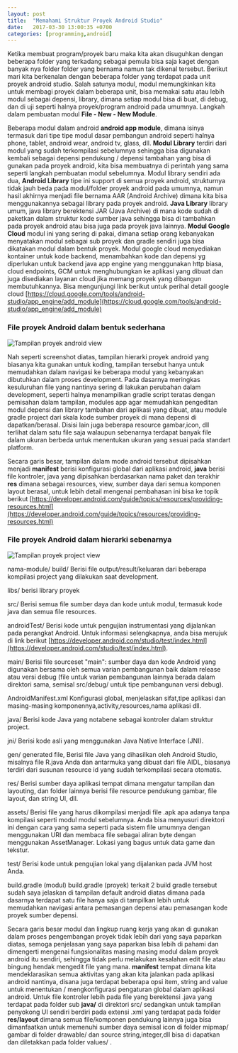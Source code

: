 ```yaml
---
layout: post
title:  "Memahami Struktur Proyek Android Studio"
date:   2017-03-30 13:00:35 +0700
categories: [programming,android]
---
```


Ketika membuat program/proyek baru maka kita akan disuguhkan dengan beberapa folder yang terkadang sebagai pemula bisa saja kaget dengan banyak nya folder folder yang bernama namun tak dikenal tersebut. Berikut mari kita berkenalan dengan beberapa folder yang terdapat pada unit proyek android studio. Salah satunya modul, modul memungkinkan kita untuk membagi proyek dalam beberapa unit, bisa memakai satu atau lebih modul sebagai depensi, library, dimana setiap modul bisa di buat, di debug, dan di uji seperti halnya proyek/program android pada umumnya. Langkah dalam pembuatan modul **File - New - New Module**.

Beberapa modul dalam android **android app module**, dimana isinya termasuk dari tipe tipe modul dasar pembangun android seperti halnya phone, tablet, android wear, android tv, glass, dll.
**Modul Library** terdiri dari modul yang sudah terkompilasi sebelumnya sehingga bisa digunakan kembali sebagai depensi pendukung / depensi tambahan yang bisa di gunakan pada proyek android, kita bisa membuatnya di perintah yang sama seperti langkah pembuatan modul sebelumnya. Modul library sendiri ada dua, **Android Library** tipe ini support di semua proyek android, strukturnya tidak jauh beda pada modul/folder proyek android pada umumnya, namun hasil akhirnya menjadi file bernama AAR (Android Archive) dimana kita bisa menggunakannya sebagai library pada proyek android. **Java Library** library umum, java library berektensi JAR (Java Archive) di mana kode sudah di paketkan dalam struktur kode sumber java sehingga bisa di tambahkan pada proyek android atau bisa juga pada proyek java lainnya.
**Modul Google Cloud** modul ini yang sering di pakai, dimana setiap orang kebanyakan menyatakan modul sebagai sub proyek dan gradle sendiri juga bisa dikatakan modul dalam bentuk proyek. Modul google cloud menyediakan kontainer untuk kode backend, menambahkan kode dan depensi yg diperlukan untuk backend java app engine yang menggunakan http biasa, cloud endpoints, GCM untuk menghubungkan ke aplikasi yang dibuat dan juga disediakan layanan cloud jika memang proyek yang dibangun membutuhkannya. Bisa mengunjungi link berikut untuk perihal detail google cloud [https://cloud.google.com/tools/android-studio/app_engine/add_module](https://cloud.google.com/tools/android-studio/app_engine/add_module)

### File proyek Android dalam bentuk sederhana

![Tampilan proyek android view](https://c1.staticflickr.com/3/2905/33598642851_2ff3a23a70.jpg)

Nah seperti screenshot diatas, tampilan hierarki proyek android yang biasanya kita gunakan untuk koding, tampilan tersebut hanya untuk memudahkan dalam navigasi ke beberapa modul yang kebanyakan dibutuhkan dalam proses development. Pada dasarnya meringkas kesuluruhan file yang nantinya sering di lakukan perubahan dalam development, seperti halnya menampilkan gradle script teratas dengan pemisahan dalam tampilan, modules app agar memudahkan pengeditan modul depensi dan library tambahan dari aplikasi yang dibuat, atau module gradle project dari skala kode sumber proyek di mana depensi di dapatkan/berasal. Disisi lain juga beberapa resource gambar,icon, dll terlihat dalam satu file saja walaupun sebenarnya terdapat banyak file dalam ukuran berbeda untuk menentukan ukuran yang sesuai pada standart platform.

Secara garis besar, tampilan dalam mode android tersebut dipisahkan menjadi **manifest** berisi konfigurasi global dari aplikasi android, **java** berisi file kontroler, java yang dipisahkan berdasarkan nama paket dan terakhir **res** dimana sebagai resources, view, sumber daya dari semua komponen layout berasal, untuk lebih detail mengenai pembahasan ini bisa ke topik berikut [https://developer.android.com/guide/topics/resources/providing-resources.html](https://developer.android.com/guide/topics/resources/providing-resources.html)

### File proyek Android dalam hierarki sebenarnya

![Tampilan proyek project view](https://c1.staticflickr.com/3/2903/33727535075_e7c008b47d.jpg)

nama-module/
build/
Berisi file output/result/keluaran dari beberapa kompilasi project yang dilakukan saat development.

libs/
berisi library proyek

src/
Berisi semua file sumber daya dan kode untuk modul, termasuk kode java dan semua file resources.

androidTest/
Berisi kode untuk pengujian instrumentasi yang dijalankan pada perangkat Android. Untuk informasi selengkapnya, anda bisa merujuk di link berikut [https://developer.android.com/studio/test/index.html](https://developer.android.com/studio/test/index.html).

main/
Berisi file sourceset "main": sumber daya dan kode Android yang digunakan bersama oleh semua varian pembangunan baik dalam release atau versi debug (file untuk varian pembangunan lainnya berada dalam direktori sama, semisal src/debug/ untuk tipe pembangunan versi debug).

AndroidManifest.xml
Konfigurasi global, menjelaskan sifat,tipe aplikasi dan masing-masing komponennya,activity,resources,nama aplikasi dll.

java/
Berisi kode Java yang notabene sebagai kontroler dalam struktur project.

jni/
Berisi kode asli yang menggunakan Java Native Interface (JNI).

gen/
generated file, Berisi file Java yang dihasilkan oleh Android Studio, misalnya file R.java Anda dan antarmuka yang dibuat dari file AIDL, biasanya terdiri dari susunan resource id yang sudah terkompilasi secara otomatis.

res/
Berisi sumber daya aplikasi tempat dimana mengatur tampilan dan layouting, dan folder lainnya berisi file resource pendukung gambar, file layout, dan string UI, dll.

assets/
Berisi file yang harus dikompilasi menjadi file .apk apa adanya tanpa kompilasi seperti modul modul sebelumnya. Anda bisa menyusuri direktori ini dengan cara yang sama seperti pada sistem file umumnya dengan menggunakan URI dan membaca file sebagai aliran byte dengan menggunakan AssetManager. Lokasi yang bagus untuk data game dan tekstur.

test/
Berisi kode untuk pengujian lokal yang dijalankan pada JVM host Anda.

build.gradle (modul)
build.gradle (proyek)
terkait 2 build gradle tersebut sudah saya jelaskan di tampilan default android diatas dimana pada dasarnya terdapat satu file hanya saja di tampilkan lebih untuk memudahkan navigasi antara pemasangan depensi atau pemasangan kode proyek sumber depensi.

Secara garis besar modul dan lingkup ruang kerja yang akan di gunakan dalam proses pengembangan proyek tidak lebih dari yang saya paparkan diatas, semoga penjelasan yang saya paparkan bisa lebih di pahami dan dimengerti mengenai fungsionalitas masing masing modul dalam proyek android itu sendiri, sehingga tidak perlu melakukan kesalahan edit file atau bingung hendak mengedit file yang mana. **manifest** tempat dimana kita mendeklarasikan semua aktivitas yang akan kita jalankan pada aplikasi android nantinya, disana juga terdapat beberapa opsi item, string and value untuk menentukan / mengkonfigurasi pengaturan global dalam aplikasi android. Untuk file kontroler lebih pada file yang berektensi .java yang terdapat pada folder sub **java/** di direktori src/ sedangkan untuk tampilan penyokong UI sendiri berdiri pada extensi .xml yang terdapat pada folder **res/layout** dimana semua file/komponen pendukung lainnya juga bisa dimanfaatkan untuk memenuhi sumber daya semisal icon di folder mipmap/ gambar di folder drawable/ dan source string,integer,dll bisa di dapatkan dan diletakkan pada folder values/ .




